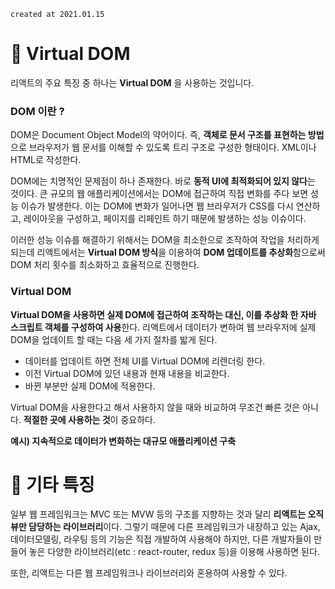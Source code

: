 `created at 2021.01.15`

# 🔴 Virtual DOM

리액트의 주요 특징 중 하나는 **Virtual DOM** 을 사용하는 것입니다.

### DOM 이란 ?

DOM은 Document Object Model의 약어이다. 즉, **객체로 문서 구조를 표현하는 방법**으로 브라우저가 웹 문서를 이해할 수 있도록 트리 구조로 구성한 형태이다. XML이나 HTML로 작성한다.

DOM에는 치명적인 문제점이 하나 존재한다. 바로 **동적 UI에 최적화되어 있지 않다**는 것이다. 큰 규모의 웹 애플리케이션에서는 DOM에 접근하여 직접 변화를 주다 보면 성능 이슈가 발생한다. 이는 DOM에 변화가 일어나면 웹 브라우저가 CSS를 다시 연산하고, 레이아웃을 구성하고, 페이지를 리페인트 하기 때문에 발생하는 성능 이슈이다.

이러한 성능 이슈를 해결하기 위해서는 DOM을 최소한으로 조작하여 작업을 처리하게 되는데 리액트에서는 **Virtual DOM 방식**을 이용하여 **DOM 업데이트를 추상화**함으로써 DOM 처리 횟수를 최소화하고 효율적으로 진행한다.

### Virtual DOM

**Virtual DOM을 사용하면 실제 DOM에 접근하여 조작하는 대신, 이를 추상화 한 자바 스크립트 객체를 구성하여 사용**한다. 리액트에서 데이터가 변하여 웹 브라우저에 실제 DOM을 업데이트 할 때는 다음 세 가지 절차를 밟게 된다.

- 데이터를 업데이트 하면 전체 UI를 Virtual DOM에 리렌더링 한다.
- 이전 Virtual DOM에 있던 내용과 현재 내용을 비교한다.
- 바뀐 부분만 실제 DOM에 적용한다.

Virtual DOM을 사용한다고 해서 사용하지 않을 때와 비교하여 무조건 빠른 것은 아니다. **적절한 곳에 사용하는 것**이 중요하다.

**예시) 지속적으로 데이터가 변화하는 대규모 애플리케이션 구축**

# 🔴 기타 특징

일부 웹 프레임워크는 MVC 또는 MVW 등의 구조를 지향하는 것과 달리 **리액트는 오직 뷰만 담당하는 라이브러리**이다. 그렇기 때문에 다른 프레임워크가 내장하고 있는 Ajax, 데이터모델링, 라우팅 등의 기능은 직접 개발하여 사용해야 하지만, 다른 개발자들이 만들어 놓은 다양한 라이브러리(etc : react-router, redux 등)을 이용해 사용하면 된다.

또한, 리액트는 다른 웹 프레임워크나 라이브러리와 혼용하여 사용할 수 있다.
